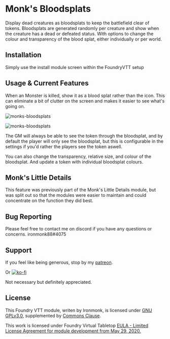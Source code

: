 # Monk's Bloodsplats
Display dead creatures as bloodsplats to keep the battlefield clear of tokens.  Bloodsplats are generated randomly per creature and show when the creature has a dead or defeated status.  With options to change the colour and transparency of the blood splat, either individually or per world.

## Installation
Simply use the install module screen within the FoundryVTT setup

## Usage & Current Features
When an Monster is killed, show it as a blood splat rather than the icon.  This can eliminate a bit of clutter on the screen and makes it easier to see what's going on.

![monks-bloodsplats](/screenshots/player.png)

![monks-bloodsplats](/screenshots/gm.png)

The GM will always be able to see the token through the bloodsplat, and by default the player will only see the bloodsplat, but this is configurable in the settings if you'd rather the players see the token aswell.

You can also change the transparency, relative size, and colour of the bloodsplat.  And update a token with individual bloodsplat colours.

## Monk's Little Details

This feature was previously part of the Monk's Little Details module, but was split out so that the modules were easier to maintain and could concentrate on the function they did best.

## Bug Reporting
Please feel free to contact me on discord if you have any questions or concerns. ironmonk88#4075

## Support

If you feel like being generous, stop by my <a href="https://www.patreon.com/ironmonk">patreon</a>.

Or [![ko-fi](https://ko-fi.com/img/githubbutton_sm.svg)](https://ko-fi.com/R6R7BH5MT)

Not necessary but definitely appreciated.

## License
This Foundry VTT module, writen by Ironmonk, is licensed under [GNU GPLv3.0](https://www.gnu.org/licenses/gpl-3.0.en.html), supplemented by [Commons Clause](https://commonsclause.com/).

This work is licensed under Foundry Virtual Tabletop <a href="https://foundryvtt.com/article/license/">EULA - Limited License Agreement for module development from May 29, 2020.</a>
